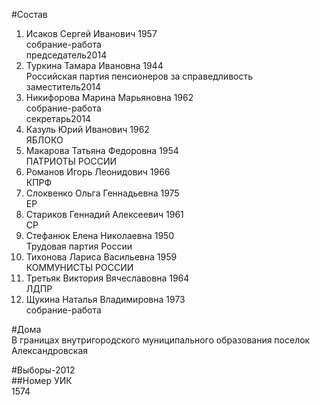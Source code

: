 #Состав  
1. Исаков Сергей Иванович 1957  
    собрание-работа  
    председатель2014  
2. Туркина Тамара Ивановна 1944  
    Российская партия пенсионеров за справедливость  
    заместитель2014  
3. Никифорова Марина Марьяновна 1962  
    собрание-работа  
    секретарь2014  
4. Казуль Юрий Иванович 1962  
    ЯБЛОКО  
5. Макарова Татьяна Федоровна 1954  
    ПАТРИОТЫ РОССИИ  
6. Романов Игорь Леонидович 1966  
    КПРФ  
7. Слоквенко Ольга Геннадьевна 1975  
    ЕР  
8. Стариков Геннадий Алексеевич 1961  
    СР  
9. Стефанюк Елена Николаевна 1950  
    Трудовая партия России  
10. Тихонова Лариса Васильевна 1959  
    КОММУНИСТЫ РОССИИ  
11. Третьяк Виктория Вячеславовна 1964  
    ЛДПР  
12. Щукина Наталья Владимировна 1973  
    собрание-работа  

#Дома  
В границах внутригородского муниципального образования поселок Александровская  
  
#Выборы-2012  
##Номер УИК  
1574  
